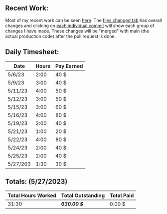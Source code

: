 ## **Recent Work:**
Most of my recent work can be seen [here](https://github.com/Navinate/stairwell-new/pull/8). The [files changed tab](https://github.com/Navinate/stairwell-new/pull/8/files) has overall changes and clicking on [each individual commit](https://github.com/Navinate/stairwell-new/pull/8/commits) will show each group of changes I have made. These changes will be "merged" with main (the actual production code) after the pull request is done.

## **Daily Timesheet:**
Date| Hours | Pay Earned
 ---|---|---
5/6/23 | 2:00 | 40 $
5/9/23 | 3:00 | 40 $
5/11/23 | 4:00 | 50 $
5/12/23 | 3:00 | 50 $
5/15/23 | 3:00 | 60 $
5/16/23 | 4:00 | 80 $
5/19/23 | 2:00 | 40 $
5/21/23 | 1:00 | 20 $
5/22/23 | 4:00 | 80 $
5/24/23 | 2:00 | 40 $
5/25/23 | 2:00 | 40 $
5/27/203 | 1:30 | 30 $

## **Totals:** (5/27/2023)
Total Hours Worked | Total Outstanding | Total Paid
 ---|---|---
 31:30 | ***630.00 $*** | 0.00 $

